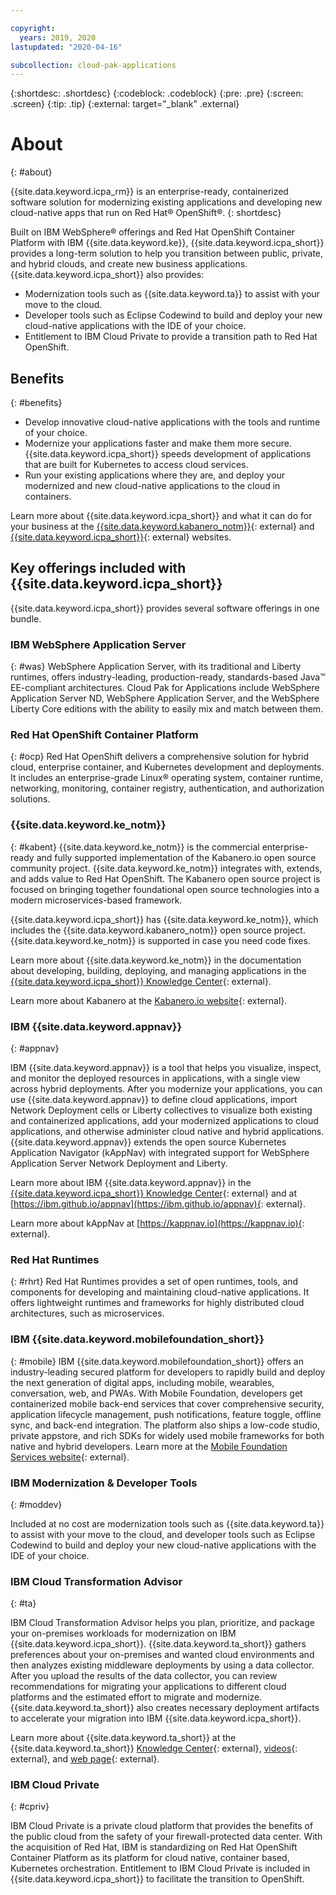 ```yaml
---

copyright:
  years: 2019, 2020
lastupdated: "2020-04-16"

subcollection: cloud-pak-applications
---
```


{:shortdesc: .shortdesc}
{:codeblock: .codeblock}
{:pre: .pre}
{:screen: .screen}
{:tip: .tip}
{:external: target="_blank" .external}

# About
{: #about}

{{site.data.keyword.icpa_rm}} is an enterprise-ready, containerized software solution for modernizing existing applications and developing new cloud-native apps that run on Red Hat&reg; OpenShift&reg;.
{: shortdesc}

 Built on IBM WebSphere&reg; offerings and Red Hat OpenShift Container Platform with IBM {{site.data.keyword.ke}}, {{site.data.keyword.icpa_short}} provides a long-term solution to help you transition between public, private, and hybrid clouds, and create new business applications. {{site.data.keyword.icpa_short}} also provides:
 - Modernization tools such as {{site.data.keyword.ta}} to assist with your move to the cloud.
 - Developer tools such as Eclipse Codewind to build and deploy your new cloud-native applications with the IDE of your choice.
 - Entitlement to IBM Cloud Private to provide a transition path to Red Hat OpenShift.

<!-- ![{{site.data.keyword.icpa}} contents](images/icpa_overview.png) -->

## Benefits
{: #benefits}

- Develop innovative cloud-native applications with the tools and runtime of your choice.  
- Modernize your applications faster and make them more secure. {{site.data.keyword.icpa_short}} speeds development of applications that are built for Kubernetes to access cloud services.
- Run your existing applications where they are, and deploy your modernized and new cloud-native applications to the cloud in containers.

Learn more about {{site.data.keyword.icpa_short}} and what it can do for your business at the [{{site.data.keyword.kabanero_notm}}](https://kabanero.io/){: external} and [{{site.data.keyword.icpa_short}}](https://www.ibm.com/cloud/cloud-pak-for-applications){: external} websites.


## Key offerings included with {{site.data.keyword.icpa_short}}

{{site.data.keyword.icpa_short}} provides several software offerings in one bundle.

### IBM WebSphere Application Server
{: #was}
WebSphere Application Server, with its traditional and Liberty runtimes, offers industry-leading, production-ready, standards-based Java&trade; EE-compliant architectures. Cloud Pak for Applications include WebSphere Application Server ND, WebSphere Application Server, and the WebSphere Liberty Core editions with the ability to easily mix and match between them.

### Red Hat OpenShift Container Platform
{: #ocp}
Red Hat OpenShift delivers a comprehensive solution for hybrid cloud, enterprise container, and Kubernetes development and deployments. It includes an enterprise-grade Linux&reg; operating system, container runtime, networking, monitoring, container registry, authentication, and authorization solutions.

### {{site.data.keyword.ke_notm}}
{: #kabent}
{{site.data.keyword.ke_notm}} is the commercial enterprise-ready and fully supported implementation of the Kabanero.io open source community project. {{site.data.keyword.ke_notm}} integrates with, extends, and adds value to Red Hat OpenShift. The Kabanero open source project is focused on bringing together foundational open source technologies into a modern microservices-based framework.

{{site.data.keyword.icpa_short}} has {{site.data.keyword.ke_notm}}, which includes the {{site.data.keyword.kabanero_notm}} open source project. {{site.data.keyword.ke_notm}} is supported in case you need code fixes.

<!-- ![`Kabanero.io` open source content is provided in {{site.data.keyword.icpa}}.](images/kabanero.png) -->

Learn more about {{site.data.keyword.ke_notm}} in the documentation about developing, building, deploying, and managing applications in the [{{site.data.keyword.icpa_short}} Knowledge Center](https://www.ibm.com/support/knowledgecenter/SSCSJL_4.1.x){: external}.

Learn more about Kabanero at the [Kabanero.io website](https://kabanero.io){: external}.

### IBM {{site.data.keyword.appnav}}
{: #appnav}

IBM {{site.data.keyword.appnav}} is a tool that helps you visualize, inspect, and monitor the deployed resources in applications, with a single view across hybrid deployments. After you modernize your applications, you can use {{site.data.keyword.appnav}} to define cloud applications, import Network Deployment cells or Liberty collectives to visualize both existing and containerized applications, add your modernized applications to cloud applications, and otherwise administer cloud native and hybrid applications. {{site.data.keyword.appnav}} extends the open source Kubernetes Application Navigator (kAppNav) with integrated support for WebSphere Application Server Network Deployment and Liberty.

Learn more about IBM {{site.data.keyword.appnav}} in the [{{site.data.keyword.icpa_short}} Knowledge Center](https://www.ibm.com/support/knowledgecenter/SSCSJL_4.1.x/appnav/README.html){: external} and at [https://ibm.github.io/appnav](https://ibm.github.io/appnav){: external}.

Learn more about kAppNav at [https://kappnav.io](https://kappnav.io){: external}.


### Red Hat Runtimes
{: #rhrt}
Red Hat Runtimes provides a set of open runtimes, tools, and components for developing and maintaining cloud-native applications. It offers lightweight runtimes and frameworks for highly distributed cloud architectures, such as microservices.

### IBM {{site.data.keyword.mobilefoundation_short}}
{: #mobile}
IBM {{site.data.keyword.mobilefoundation_short}} offers an industry-leading secured platform for developers to rapidly build and deploy the next generation of digital apps, including mobile, wearables, conversation, web, and PWAs. With Mobile Foundation, developers get containerized mobile back-end services that cover comprehensive security, application lifecycle management, push notifications, feature toggle, offline sync, and back-end integration. The platform also ships a low-code studio, private appstore, and rich SDKs for widely used mobile frameworks for both native and hybrid developers. Learn more at the [Mobile Foundation Services website](http://mobilefirstplatform.ibmcloud.com/tutorials/en/mobileservices-icpa/){: external}.

### IBM Modernization & Developer Tools
{: #moddev}

Included at no cost are modernization tools such as {{site.data.keyword.ta}} to assist with your move to the cloud, and developer tools such as Eclipse Codewind to build and deploy your new cloud-native applications with the IDE of your choice.

### IBM Cloud Transformation Advisor
{: #ta}

IBM Cloud Transformation Advisor helps you plan, prioritize, and package your on-premises workloads for modernization on IBM {{site.data.keyword.icpa_short}}. {{site.data.keyword.ta_short}} gathers preferences about your on-premises and wanted cloud environments and then analyzes existing middleware deployments by using a data collector. After you upload the results of the data collector, you can review recommendations for migrating your applications to different cloud platforms and the estimated effort to migrate and modernize. {{site.data.keyword.ta_short}} also creates necessary deployment artifacts to accelerate your migration into IBM {{site.data.keyword.icpa_short}}.

Learn more about {{site.data.keyword.ta_short}} at the {{site.data.keyword.ta_short}} [Knowledge Center](https://www.ibm.com/support/knowledgecenter/SS5Q6W){: external}, [videos](https://transformationadvisor.github.io/video/){: external}, and [web page](https://ibm.biz/cloudta){: external}.

### IBM Cloud Private
{: #cpriv}

IBM Cloud Private is a private cloud platform that provides the benefits of the public cloud from the safety of your firewall-protected data center. With the acquisition of Red Hat, IBM is standardizing on Red Hat OpenShift Container Platform as its platform for cloud native, container based, Kubernetes orchestration. Entitlement to IBM Cloud Private is included in {{site.data.keyword.icpa_short}} to facilitate the transition to OpenShift.
